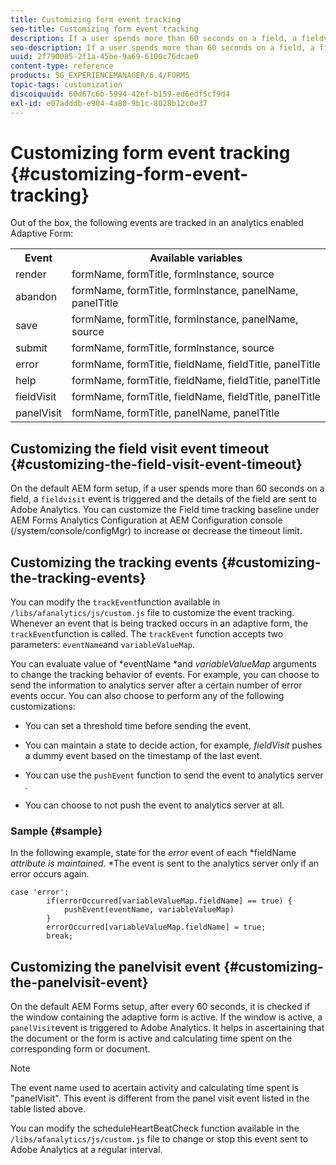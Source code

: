```yaml
---
title: Customizing form event tracking
seo-title: Customizing form event tracking
description: If a user spends more than 60 seconds on a field, a fieldvisit event is triggered and the details of the field are sent to Adobe SiteCatalyst.
seo-description: If a user spends more than 60 seconds on a field, a fieldvisit event is triggered and the details of the field are sent to Adobe SiteCatalyst.
uuid: 2f790085-2f1a-45be-9a69-6100c76dcae0
content-type: reference
products: SG_EXPERIENCEMANAGER/6.4/FORMS
topic-tags: customization
discoiquuid: 60d67c6b-5994-42ef-b159-ed6edf5cf9d4
exl-id: e07adddb-e904-4a80-9b1c-8028b12c0e37
---
```

# Customizing form event tracking {#customizing-form-event-tracking}

Out of the box, the following events are tracked in an analytics enabled Adaptive Form:

<table> 
 <tbody> 
  <tr> 
   <th>Event</th> 
   <th>Available variables</th> 
  </tr> 
  <tr> 
   <td>render</td> 
   <td>formName, formTitle, formInstance, source</td> 
  </tr> 
  <tr> 
   <td>abandon</td> 
   <td>formName, formTitle, formInstance, panelName, panelTitle</td> 
  </tr> 
  <tr> 
   <td>save</td> 
   <td>formName, formTitle, formInstance, panelName, source</td> 
  </tr> 
  <tr> 
   <td>submit</td> 
   <td>formName, formTitle, formInstance, source</td> 
  </tr> 
  <tr> 
   <td>error</td> 
   <td>formName, formTitle, fieldName, fieldTitle, panelTitle</td> 
  </tr> 
  <tr> 
   <td>help</td> 
   <td>formName, formTitle, fieldName, fieldTitle, panelTitle</td> 
  </tr> 
  <tr> 
   <td>fieldVisit</td> 
   <td>formName, formTitle, fieldName, fieldTitle, panelTitle<br /> </td> 
  </tr> 
  <tr> 
   <td>panelVisit</td> 
   <td>formName, formTitle, panelName, panelTitle</td> 
  </tr> 
 </tbody> 
</table>

## Customizing the field visit event timeout {#customizing-the-field-visit-event-timeout}

On the default AEM form setup, if a user spends more than 60 seconds on a field, a `fieldvisit` event is triggered and the details of the field are sent to Adobe Analytics. You can customize the Field time tracking baseline under AEM Forms Analytics Configuration at AEM Configuration console (/system/console/configMgr) to increase or decrease the timeout limit.

## Customizing the tracking events {#customizing-the-tracking-events}

You can modify the `trackEvent`function available in `/libs/afanalytics/js/custom.js` file to customize the event tracking. Whenever an event that is being tracked occurs in an adaptive form, the `trackEvent`function is called. The `trackEvent` function accepts two parameters: `eventName`and `variableValueMap`.

You can evaluate value of *eventName *and *variableValueMap* arguments to change the tracking behavior of events. For example, you can choose to send the information to analytics server after a certain number of error events occur. You can also choose to perform any of the following customizations:

* You can set a threshold time before sending the event.  
* You can maintain a state to decide action, for example, *fieldVisit* pushes a dummy event based on the timestamp of the last event.
* You can use the `pushEvent` function to send the event to analytics server *.*

* You can choose to not push the event to analytics server at all.

### Sample {#sample}

In the following example, state for the *error* event of each *fieldName *attribute is maintained*. *The event is sent to the analytics server only if an error occurs again.

```
case 'error':
        if(errorOccurred[variableValueMap.fieldName] == true) {
            pushEvent(eventName, variableValueMap)
        }
        errorOccurred[variableValueMap.fieldName] = true;
        break;
```

## Customizing the panelvisit event {#customizing-the-panelvisit-event}

On the default AEM Forms setup, after every 60 seconds, it is checked if the window containing the adaptive form is active. If the window is active, a `panelVisit`event is triggered to Adobe Analytics. It helps in ascertaining that the document or the form is active and calculating time spent on the corresponding form or document.

>[!NOTE]
>
>The event name used to acertain activity and calculating time spent is "panelVisit". This event is different from the panel visit event listed in the table listed above.

You can modify the scheduleHeartBeatCheck function available in the `/libs/afanalytics/js/custom.js` file to change or stop this event sent to Adobe Analytics at a regular interval.
